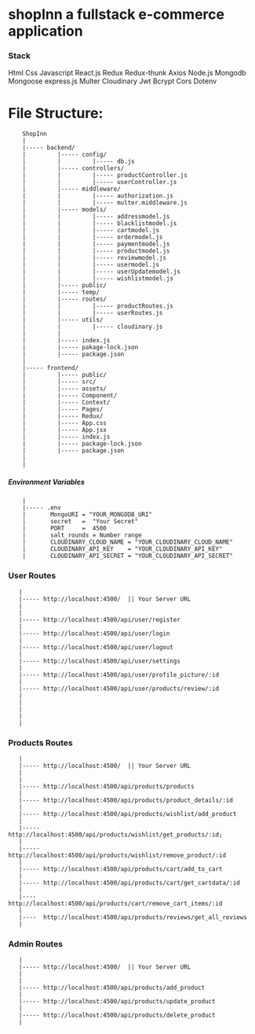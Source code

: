 # shopInn a fullstack e-commerce application

### Stack

  Html Css Javascript React.js Redux Redux-thunk Axios
  Node.js Mongodb Mongoose express.js Multer Cloudinary 
  Jwt Bcrypt Cors Dotenv

# File Structure:

        ShopInn
        |
        |----- backend/
        |         |----- config/
        |         |         |----- db.js
        |         |----- controllers/
        |         |         |----- productController.js
        |         |         |----- userController.js
        |         |----- middleware/
        |         |         |----- authorization.js
        |         |         |----- multer.middleware.js
        |         |----- models/
        |         |         |----- addressmodel.js
        |         |         |----- blacklistmodel.js
        |         |         |----- cartmodel.js
        |         |         |----- ordermodel.js
        |         |         |----- paymentmodel.js
        |         |         |----- productmodel.js
        |         |         |----- reviewmodel.js
        |         |         |----- usermodel.js
        |         |         |----- userUpdatemodel.js
        |         |         |----- wishlistmodel.js
        |         |----- public/
        |         |----- temp/
        |         |----- routes/
        |         |         |----- productRoutes.js
        |         |         |----- userRoutes.js   
        |         |----- utils/
        |         |         |----- cloudinary.js
        |         |
        |         |----- index.js
        |         |----- pakage-lock.json
        |         |----- package.json
        |  
        |----- frontend/
        |         |----- public/
        |         |----- src/
        |         |----- assets/
        |         |----- Component/
        |         |----- Context/
        |         |----- Pages/
        |         |----- Redux/
        |         |----- App.css
        |         |----- App.jsx
        |         |----- index.js
        |         |----- package-lock.json
        |         |----- package.json
        |
        |


##### Environment Variables
        |
        |----- .env  
        |       MongoURI = "YOUR_MONGODB_URI" 
        |       secret   =  "Your Secret"
        |       PORT     =  4500
        |       salt_rounds = Number range
        |       CLOUDINARY_CLOUD_NAME = "YOUR_CLOUDINARY_CLOUD_NAME" 
        |       CLOUDINARY_API_KEY    = "YOUR_CLOUDINARY_API_KEY" 
        |       CLOUDINARY_API_SECRET = "YOUR_CLOUDINARY_API_SECRET" 
                




### User Routes 
       |
       |----- http://localhost:4500/  || Your Server URL
       |
       |
       |----- http://localhost:4500/api/user/register
       |
       |----- http://localhost:4500/api/user/login
       |
       |----- http://localhost:4500/api/user/logout
       |
       |----- http://localhost:4500/api/user/settings
       |
       |----- http://localhost:4500/api/user/profile_picture/:id
       |
       |----- http://localhost:4500/api/user/products/review/:id
       |
       |
       |
       |
       |




### Products Routes 
       |
       |----- http://localhost:4500/  || Your Server URL
       |
       |
       |----- http://localhost:4500/api/products/products
       |
       |----- http://localhost:4500/api/products/product_details/:id
       |
       |----- http://localhost:4500/api/products/wishlist/add_product
       |
       |----- http://localhost:4500/api/products/wishlist/get_products/:id;
       |
       |----- http://localhost:4500/api/products/wishlist/remove_product/:id
       |
       |----- http://localhost:4500/api/products/cart/add_to_cart
       |
       |----- http://localhost:4500/api/products/cart/get_cartdata/:id
       |
       |----  http://localhost:4500/api/products/cart/remove_cart_items/:id
       |
       |----  http://localhost:4500/api/products/reviews/get_all_reviews
       |




### Admin Routes 
       |
       |----- http://localhost:4500/  || Your Server URL
       |
       |
       |----- http://localhost:4500/api/products/add_product
       |
       |----- http://localhost:4500/api/products/update_product
       |
       |----- http://localhost:4500/api/products/delete_product
       |
     
    